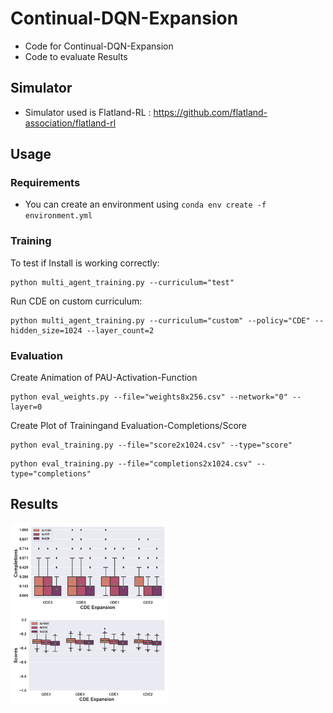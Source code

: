 
# Continual-DQN-Expansion #
- Code for Continual-DQN-Expansion 
- Code to evaluate Results
## Simulator ##

- Simulator used is Flatland-RL : https://github.com/flatland-association/flatland-rl

## Usage ##
### Requirements ###
- You can create an environment using  ```conda env create -f environment.yml```


### Training ###
To test if Install is working correctly:
```
python multi_agent_training.py --curriculum="test" 
```
Run CDE on custom curriculum:
```
python multi_agent_training.py --curriculum="custom" --policy="CDE" --hidden_size=1024 --layer_count=2
```

### Evaluation ###
Create Animation of PAU-Activation-Function 
```
python eval_weights.py --file="weights8x256.csv" --network="0" --layer=0
```

Create Plot of Trainingand Evaluation-Completions/Score
```
python eval_training.py --file="score2x1024.csv" --type="score"
```
```
python eval_training.py --file="completions2x1024.csv" --type="completions"
```
## Results ##
<p float="left">
  <img src="Evaluation\images\completions-comparison-layer size.png" width="50%" />
  <img src="Evaluation\images\score-comparison-layer size.png" width="50%" />
</p>
